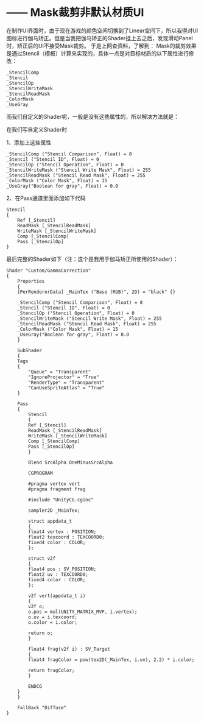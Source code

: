 # <UNITY3D-UGUI> —— Mask裁剪非默认材质UI

在制作UI界面时，由于现在游戏的颜色空间切换到了Linear空间下，所以我得对UI图标进行伽马矫正。但是当我把伽马矫正的Shader挂上去之后，发现滑动Panel时，矫正后的UI不接受Mask裁剪。
于是上网查资料，了解到：
Mask的裁剪效果是通过Stencil（模板）计算来实现的，具体一点是对目标材质的以下属性进行修改：

	_StencilComp
	_Stencil
	_StencilOp
	_StencilWriteMask
	_StencilReadMask
	_ColorMask
	_UseGray

而我们自定义的Shader呢，一般是没有这些属性的，所以解决方法就是：

在我们写自定义Shader时

1、添加上这些属性

	_StencilComp ("Stencil Comparison", Float) = 8
	_Stencil ("Stencil ID", Float) = 0
	_StencilOp ("Stencil Operation", Float) = 0
	_StencilWriteMask ("Stencil Write Mask", Float) = 255
	_StencilReadMask ("Stencil Read Mask", Float) = 255
	_ColorMask ("Color Mask", Float) = 15
	_UseGray("Boolean for gray", Float) = 0.0

2、在Pass通道里面添加如下代码

	Stencil
	{
	    Ref [_Stencil]
	    ReadMask [_StencilReadMask]
	    WriteMask [_StencilWriteMask]
	    Comp [_StencilComp]
	    Pass [_StencilOp]
	}

最后完整的Shader如下（注：这个是我用于伽马矫正所使用的Shader）：

	Shader "Custom/GammaCorrection"
	{
	    Properties
	    {
		[PerRendererData] _MainTex ("Base (RGB)", 2D) = "black" {}

		_StencilComp ("Stencil Comparison", Float) = 8
		_Stencil ("Stencil ID", Float) = 0
		_StencilOp ("Stencil Operation", Float) = 0
		_StencilWriteMask ("Stencil Write Mask", Float) = 255
		_StencilReadMask ("Stencil Read Mask", Float) = 255
		_ColorMask ("Color Mask", Float) = 15
		_UseGray("Boolean for gray", Float) = 0.0
	    }

	    SubShader
	    {
		Tags
		{
		    "Queue" = "Transparent"
		    "IgnoreProjector" = "True"
		    "RenderType" = "Transparent"
		    "CanUseSpriteAtlas" = "True"
		}

		Pass
		{
		    Stencil
		    {
			Ref [_Stencil]
			ReadMask [_StencilReadMask]
			WriteMask [_StencilWriteMask]
			Comp [_StencilComp]
			Pass [_StencilOp]
		    }

		    Blend SrcAlpha OneMinusSrcAlpha

		    CGPROGRAM

		    #pragma vertex vert
		    #pragma fragment frag

		    #include "UnityCG.cginc"

		    sampler2D _MainTex;

		    struct appdata_t
		    {
			float4 vertex : POSITION;
			float2 texcoord : TEXCOORD0;
			fixed4 color : COLOR;
		    };

		    struct v2f
		    {
			float4 pos : SV_POSITION;
			float2 uv : TEXCOORD0;
			fixed4 color : COLOR;
		    };

		    v2f vert(appdata_t i)
		    {
			v2f o;
			o.pos = mul(UNITY_MATRIX_MVP, i.vertex);
			o.uv = i.texcoord;
			o.color = i.color;

			return o;
		    }

		    float4 frag(v2f i) : SV_Target
		    {
			float4 fragColor = pow(tex2D(_MainTex, i.uv), 2.2) * i.color;

			return fragColor;
		    }

		    ENDCG
		}
	    } 

	    FallBack "Diffuse"
	}

